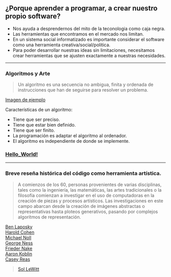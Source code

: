 ## ¿Porque aprender a programar, a crear nuestro propio software?
* Nos ayuda a desprendernos del mito de la teconologia como caja negra.
* Las herramientas que encontramos en el mercado nos limitan.
* En un sistema social informatizado es importante considerar el software como una herramienta creativa/social/politica.
* Para poder desarrollar nuestras ideas sin limitaciones, necesitamos crear herramientas que se ajusten exactamente a nuestras necesidades.

----

### Algoritmos y Arte
> Un algoritmo es una secuencia no ambigua, finita y ordenada de instrucciones que han de seguirse para resolver un problema.

[Imagen de ejemplo](https://upload.wikimedia.org/wikipedia/commons/thumb/b/bd/LampFlowchart-es.svg/1200px-LampFlowchart-es.svg.png)

Características de un algoritmo:
* Tiene que ser preciso.
* Tiene que estar bien definido.
* Tiene que ser finito.
* La programación es adaptar el algoritmo al ordenador.
* El algoritmo es independiente de donde se implemente.

### [Hello_World!](https://vimeo.com/60731302)
----

### Breve reseña histórica del código como herramienta artística. 

> A comienzos de los 60, personas provenientes de varias disciplinas, tales como la ingeniería, las matemáticas, las artes tradicionales o la filosofía comienzan a investigar en el uso de computadoras en la creación de piezas y procesos artísticos. Las investigaciones en este campo abarcan desde la creación de imágenes abstractas o representativas hasta ploteos generativos, pasando por complejos algoritmos de representación.

[Ben Laposky](https://proyectoidis.org/ben-laposky/)  
[Harold Cohen](http://geneticsandculture.com/genetics_culture/pages_genetics_culture/gc_w05/cohen_h.htm)  
[Michael Noll](https://proyectoidis.org/michael-noll/)  
[George Ness](https://proyectoidis.org/george-nees/)  
[Frieder Nake](https://proyectoidis.org/frieder-nake/)  
[Aaron Koblin](https://proyectoidis.org/aaron-koblin/)  
[Casey Reas](http://reas.com/)  
> [Sol LeWitt](https://billmill.org/images/sol/lewitt_49_instructions.jpg)
